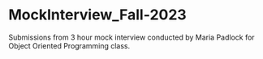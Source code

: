 # MockInterview_Fall-2023
Submissions from 3 hour mock interview conducted by Maria Padlock for Object Oriented Programming class.
